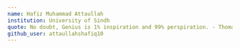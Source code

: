 ```yaml
---
name: Hafiz Muhammad Attaullah
institution: University of Sindh
quote: No doubt, Genius is 1% inspiration and 99% perspiration. - Thomas Edison
github_user: attaullahshafiq10
---
```

